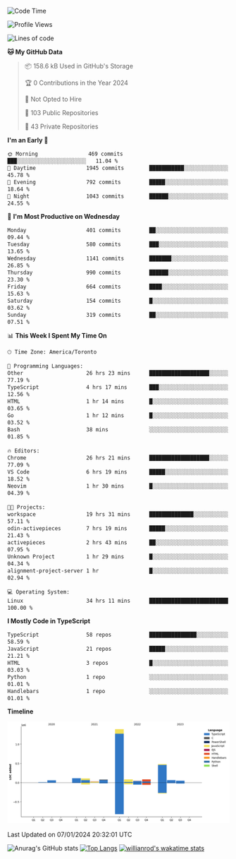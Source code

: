 <!--START_SECTION:waka-->
![Code Time](http://img.shields.io/badge/Code%20Time-1%2C044%20hrs%2010%20mins-blue)

![Profile Views](http://img.shields.io/badge/Profile%20Views-0-blue)

![Lines of code](https://img.shields.io/badge/From%20Hello%20World%20I%27ve%20Written-2.6%20million%20lines%20of%20code-blue)

**🐱 My GitHub Data** 

> 📦 158.6 kB Used in GitHub's Storage 
 > 
> 🏆 0 Contributions in the Year 2024
 > 
> 🚫 Not Opted to Hire
 > 
> 📜 103 Public Repositories 
 > 
> 🔑 43 Private Repositories 
 > 
**I'm an Early 🐤** 

```text
🌞 Morning                469 commits         ███░░░░░░░░░░░░░░░░░░░░░░   11.04 % 
🌆 Daytime                1945 commits        ███████████░░░░░░░░░░░░░░   45.78 % 
🌃 Evening                792 commits         █████░░░░░░░░░░░░░░░░░░░░   18.64 % 
🌙 Night                  1043 commits        ██████░░░░░░░░░░░░░░░░░░░   24.55 % 
```
📅 **I'm Most Productive on Wednesday** 

```text
Monday                   401 commits         ██░░░░░░░░░░░░░░░░░░░░░░░   09.44 % 
Tuesday                  580 commits         ███░░░░░░░░░░░░░░░░░░░░░░   13.65 % 
Wednesday                1141 commits        ███████░░░░░░░░░░░░░░░░░░   26.85 % 
Thursday                 990 commits         ██████░░░░░░░░░░░░░░░░░░░   23.30 % 
Friday                   664 commits         ████░░░░░░░░░░░░░░░░░░░░░   15.63 % 
Saturday                 154 commits         █░░░░░░░░░░░░░░░░░░░░░░░░   03.62 % 
Sunday                   319 commits         ██░░░░░░░░░░░░░░░░░░░░░░░   07.51 % 
```


📊 **This Week I Spent My Time On** 

```text
🕑︎ Time Zone: America/Toronto

💬 Programming Languages: 
Other                    26 hrs 23 mins      ███████████████████░░░░░░   77.19 % 
TypeScript               4 hrs 17 mins       ███░░░░░░░░░░░░░░░░░░░░░░   12.56 % 
HTML                     1 hr 14 mins        █░░░░░░░░░░░░░░░░░░░░░░░░   03.65 % 
Go                       1 hr 12 mins        █░░░░░░░░░░░░░░░░░░░░░░░░   03.52 % 
Bash                     38 mins             ░░░░░░░░░░░░░░░░░░░░░░░░░   01.85 % 

🔥 Editors: 
Chrome                   26 hrs 21 mins      ███████████████████░░░░░░   77.09 % 
VS Code                  6 hrs 19 mins       █████░░░░░░░░░░░░░░░░░░░░   18.52 % 
Neovim                   1 hr 30 mins        █░░░░░░░░░░░░░░░░░░░░░░░░   04.39 % 

🐱‍💻 Projects: 
workspace                19 hrs 31 mins      ██████████████░░░░░░░░░░░   57.11 % 
odin-activepieces        7 hrs 19 mins       █████░░░░░░░░░░░░░░░░░░░░   21.43 % 
activepieces             2 hrs 43 mins       ██░░░░░░░░░░░░░░░░░░░░░░░   07.95 % 
Unknown Project          1 hr 29 mins        █░░░░░░░░░░░░░░░░░░░░░░░░   04.34 % 
alignment-project-server 1 hr                █░░░░░░░░░░░░░░░░░░░░░░░░   02.94 % 

💻 Operating System: 
Linux                    34 hrs 11 mins      █████████████████████████   100.00 % 
```

**I Mostly Code in TypeScript** 

```text
TypeScript               58 repos            ███████████████░░░░░░░░░░   58.59 % 
JavaScript               21 repos            █████░░░░░░░░░░░░░░░░░░░░   21.21 % 
HTML                     3 repos             █░░░░░░░░░░░░░░░░░░░░░░░░   03.03 % 
Python                   1 repo              ░░░░░░░░░░░░░░░░░░░░░░░░░   01.01 % 
Handlebars               1 repo              ░░░░░░░░░░░░░░░░░░░░░░░░░   01.01 % 
```



**Timeline**

![Lines of Code chart](https://raw.githubusercontent.com/wise-introvert/wise-introvert/master/assets/bar_graph.png)


 Last Updated on 07/01/2024 20:32:01 UTC
<!--END_SECTION:waka-->

![Anurag's GitHub stats](https://github-readme-stats.vercel.app/api?username=wise-introvert&count_private=true&show_icons=true)
[![Top Langs](https://github-readme-stats.vercel.app/api/top-langs/?username=wise-introvert&langs_count=10)](https://github.com/anuraghazra/github-readme-stats)
[![willianrod's wakatime stats](https://github-readme-stats.vercel.app/api/wakatime?username=wiseintrovert)](https://github.com/anuraghazra/github-readme-stats)

